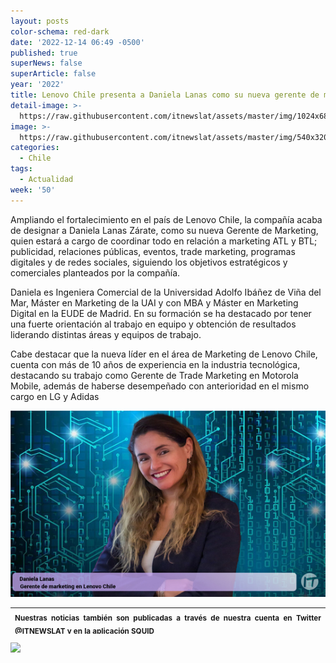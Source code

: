 ```yaml
---
layout: posts
color-schema: red-dark
date: '2022-12-14 06:49 -0500'
published: true
superNews: false
superArticle: false
year: '2022'
title: Lenovo Chile presenta a Daniela Lanas como su nueva gerente de marketing
detail-image: >-
  https://raw.githubusercontent.com/itnewslat/assets/master/img/1024x680/Daniela-Lanas-g.jpg
image: >-
  https://raw.githubusercontent.com/itnewslat/assets/master/img/540x320/Daniela-Lanas-p.jpg
categories:
  - Chile
tags:
  - Actualidad
week: '50'
---
```

Ampliando el fortalecimiento en el país de Lenovo Chile, la compañía acaba de designar a Daniela Lanas Zárate, como su nueva Gerente de Marketing, quien estará a cargo de coordinar todo en relación a marketing ATL y BTL; publicidad, relaciones públicas, eventos, trade marketing, programas digitales y de redes sociales, siguiendo los objetivos estratégicos y comerciales planteados por la compañía.

Daniela es Ingeniera Comercial de la Universidad Adolfo Ibáñez de Viña del Mar, Máster en Marketing de la UAI y con MBA y Máster en Marketing Digital en la EUDE de Madrid. En su formación se ha destacado por tener una fuerte orientación al trabajo en equipo y obtención de resultados liderando distintas áreas y equipos de trabajo.

Cabe destacar que la nueva líder en el área de Marketing de Lenovo Chile, cuenta con más de 10 años de experiencia en la industria tecnológica, destacando su trabajo como Gerente de Trade Marketing en Motorola Mobile, además de haberse desempeñado con anterioridad en el mismo cargo en LG y Adidas

![](https://raw.githubusercontent.com/itnewslat/assets/master/img/540x320/Daniela-Lanas-p.jpg)

<table style="height: 42px;" width="569">
<tbody>
<tr>
<td style="text-align: justify;"><sub><strong>Nuestras noticias también son publicadas a través de nuestra cuenta en Twitter <a href="https://twitter.com/itnewslat?lang=es">@ITNEWSLAT</a> y en la aplicación <a href="https://squidapp.co/en/">SQUID</a></strong></sub></td>
</tr>
</tbody>
</table>

<img src="https://tracker.metricool.com/c3po.jpg?hash=56f88a41e39ab42c063cc51676587a04"/>